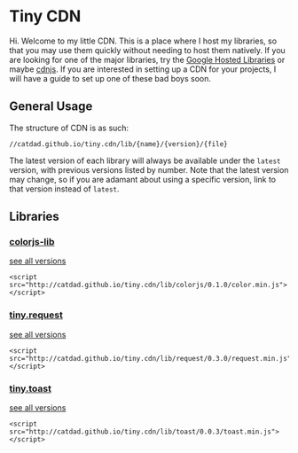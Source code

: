 # Tiny CDN

Hi. Welcome to my little CDN. This is a place where I host my libraries, so that you may use them quickly without needing to host them natively. If you are looking for one of the major libraries, try the [Google Hosted Libraries](https://developers.google.com/speed/libraries/devguide) or maybe [cdnjs](http://cdnjs.com/). If you are interested in setting up a CDN for your projects, I will have a guide to set up one of these bad boys soon.

## General Usage

The structure of CDN is as such:

	//catdad.github.io/tiny.cdn/lib/{name}/{version}/{file}

The latest version of each library will always be available under the `latest` version, with previous versions listed by number. Note that the latest version may change, so if you are adamant about using a specific version, link to that version instead of `latest`.

## Libraries

### [colorjs-lib](https://github.com/catdad/colorjs-lib)
[see all versions](https://github.com/catdad/tiny.cdn/tree/gh-pages/lib/colorjs)

	<script src="http://catdad.github.io/tiny.cdn/lib/colorjs/0.1.0/color.min.js"></script>

### [tiny.request](https://github.com/catdad/tiny.request)
[see all versions](https://github.com/catdad/tiny.cdn/tree/gh-pages/lib/request)

	<script src="http://catdad.github.io/tiny.cdn/lib/request/0.3.0/request.min.js"></script>
	
### [tiny.toast](https://github.com/catdad/tiny.toast)
[see all versions](https://github.com/catdad/tiny.cdn/tree/gh-pages/lib/toast)

	<script src="http://catdad.github.io/tiny.cdn/lib/toast/0.0.3/toast.min.js"></script>